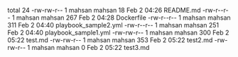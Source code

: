 total 24
-rw-rw-r-- 1 mahsan mahsan  18 Feb  2 04:26 README.md
-rw-r--r-- 1 mahsan mahsan 267 Feb  2 04:28 Dockerfile
-rw-r--r-- 1 mahsan mahsan 311 Feb  2 04:40 playbook_sample2.yml
-rw-r--r-- 1 mahsan mahsan 251 Feb  2 04:40 playbook_sample1.yml
-rw-rw-r-- 1 mahsan mahsan 300 Feb  2 05:22 test.md
-rw-rw-r-- 1 mahsan mahsan 353 Feb  2 05:22 test2.md
-rw-rw-r-- 1 mahsan mahsan   0 Feb  2 05:22 test3.md
